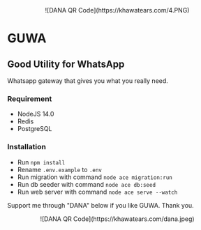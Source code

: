 <div style="text-align:center">
![DANA QR Code](https://khawatears.com/4.PNG)
</div>

# GUWA #
## Good Utility for WhatsApp ##

Whatsapp gateway that gives you what you really need.

### Requirement ###
- NodeJS 14.0
- Redis
- PostgreSQL

### Installation ###
- Run `npm install`
- Rename `.env.example` to `.env`
- Run migration with command `node ace migration:run`
- Run db seeder with command `node ace db:seed`
- Run web server with command `node ace serve --watch`

Support me through "DANA" below if you like GUWA. Thank you.

<div style="text-align:center">
![DANA QR Code](https://khawatears.com/dana.jpeg)
</div>